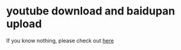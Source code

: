 # youtube download and baidupan upload

If you know nothing, please check out [here](https://github.com/nevermosby/ytdl-bypy/wiki/index)
